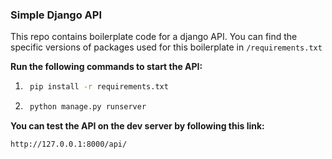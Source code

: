 ### Simple Django API
This repo contains boilerplate code for a django API.
You can find the specific versions of packages used for this boilerplate in `/requirements.txt`


**Run the following commands to start the API:**
1. ```bash
    pip install -r requirements.txt
    ```
2. ```bash
    python manage.py runserver
    ```

**You can test the API on the dev server by following this link:**
```
http://127.0.0.1:8000/api/
```